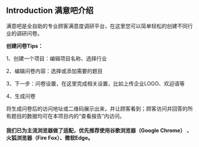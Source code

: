 ## Introduction    **满意吧介绍**

满意吧是全自助的专业顾客满意度调研平台，在这里您可以简单轻松的创建不同行业的调研问卷。

**创建问卷Tips：**

1、创建一个项目：编辑项目名称、选择行业

2、编辑问卷内容：选择或添加需要的题目

3、下一步：问卷设置，在这里完成相关设置，比如上传企业LOGO、欢迎语等

4、生成问卷

将生成问卷后的访问地址或二维码展示出来，并让顾客看到；顾客访问并回答的所有题目的数据均可在本项目内的“查看报告”内访问。

#### **我们已为主流浏览器做了适配，优先推荐使用谷歌浏览器（Google Chrome） 、火狐浏览器（Fire Fox）、微软Edge。**



